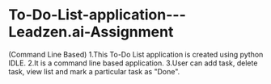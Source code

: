 # To-Do-List-application---Leadzen.ai-Assignment
(Command Line Based) 
1.This To-Do List application is created using python IDLE.
2.It is a command line based application.
3.User can add task, delete task, view list and mark a particular task as "Done".
